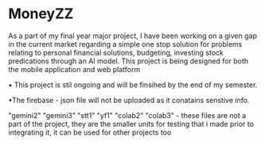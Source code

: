 # MoneyZZ
As a part of my final year major project, I have been working on a given gap in the current market regarding a simple one stop solution for problems relating to personal financial solutions, budgeting, investing stock predications through an AI model. This project is being designed for both the mobile application and web platform 


• This project is stil ongoing and will be finsihed by the end of my semester.

•The firebase - json file will not be uploaded as it conatains senstive info.


"gemini2" "gemini3" "stt1" "yf1" "colab2" "colab3" - these files are not a part of the project, they are the smaller units for testing that i made prior to integrating it, it can be used for other projects too 

